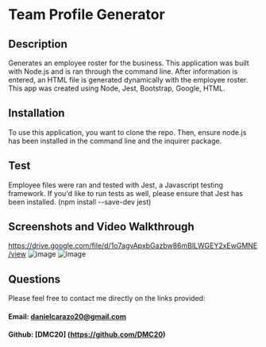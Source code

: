 # Team Profile Generator

## Description
Generates an employee roster for the business. This application was built with Node.js and is ran through the command line.
After information is entered, an HTML file is generated dynamically with the employee roster. This app was created using Node,
Jest, Bootstrap, Google, HTML.

## Installation
To use this application, you want to clone the repo. Then, ensure node.js has been installed in the command line and the 
inquirer package.

## Test 
Employee files were ran and tested with Jest, a Javascript testing framework. If you'd like to run tests as well, please 
ensure that Jest has been installed. (npm install --save-dev jest)

## Screenshots and Video Walkthrough 
https://drive.google.com/file/d/1o7agvApxbGazbw86mBlLWGEY2xEwGMNE/view
![image](https://user-images.githubusercontent.com/80017361/127754751-2cd53e30-a8be-4769-bf6e-a075a21e84e9.png)
![image](https://user-images.githubusercontent.com/80017361/127754765-cb26fec3-88ce-49ed-983b-bcae9d68b60c.png)




## Questions
Please feel free to contact me directly on the links provided:
#### Email: danielcarazo20@gmail.com
#### Github: [DMC20] (https://github.com/DMC20)
